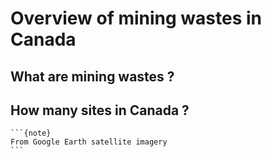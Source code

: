 # Overview of mining wastes in Canada

## What are mining wastes ?

## How many sites in Canada ?



````
```{note}
From Google Earth satellite imagery
```
````

